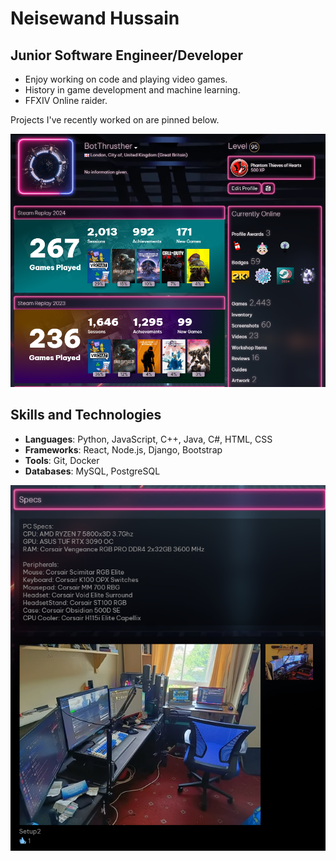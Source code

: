 # Neisewand Hussain

## Junior Software Engineer/Developer

- Enjoy working on code and playing video games.
- History in game development and machine learning.
- FFXIV Online raider.

Projects I've recently worked on are pinned below.

![Steam](assets/images/steamprofile.png)

## Skills and Technologies
- **Languages**: Python, JavaScript, C++, Java, C#, HTML, CSS
- **Frameworks**: React, Node.js, Django, Bootstrap
- **Tools**: Git, Docker
- **Databases**: MySQL, PostgreSQL

![Specs](assets/images/specs.png)